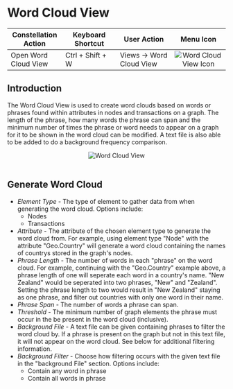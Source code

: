 # Word Cloud View

<table class="table table-striped">
<colgroup>
<col style="width: 25%" />
<col style="width: 25%" />
<col style="width: 25%" />
<col style="width: 25%" />
</colgroup>
<thead>
<tr class="header">
<th>Constellation Action</th>
<th>Keyboard Shortcut</th>
<th>User Action</th>
<th style="text-align: center;">Menu Icon</th>
</tr>
</thead>
<tbody>
<tr class="odd">
<td>Open Word Cloud View</td>
<td>Ctrl + Shift + W</td>
<td>Views -&gt; Word Cloud View</td>
<td style="text-align: center;"><img src="../ext/docs/CoreWordCloudView/src/au/gov/asd/tac/constellation/views/wordcloud/resources/word_cloud.png" alt="Word Cloud View Icon" /></td>
</tr>
</tbody>
</table>

## Introduction

The Word Cloud View is used to create word clouds based on words or phrases found 
within attributes in nodes and transactions on a graph. The length of the phrase,
how many words the phrase can span and the minimum number of times the phrase or 
word needs to appear on a graph for it to be shown in the word cloud can be 
modified. A text file is also able to be added to do a background frequency
comparison. 

<div style="text-align: center">

<img src="../ext/docs/CoreWordCloudView/src/au/gov/asd/tac/constellation/views/wordcloud/resources/WordCloudView.png" alt="Word Cloud View" />

</div>
<br />

## Generate Word Cloud

-   *Element Type* - The type of element to gather data from when generating the 
word cloud. Options include:
    -   Nodes
    -   Transactions
-   *Attribute* - The attribute of the chosen element type to generate the word cloud from.
For example, using element type "Node" with the attribute "Geo.Country" will
generate a word cloud containing the names of countrys stored in the graph's nodes.
-   *Phrase Length* - The number of words in each "phrase" on the word cloud.
For example, continuing with the "Geo.Country" example above,
a phrase length of one will seperate each word in a country's name.
"New Zealand" would be seperated into two phrases, "New" and "Zealand".
Setting the phrase length to two would result in "New Zealand" staying as one phrase,
and filter out countries with only one word in their name.
-   *Phrase Span* - The number of words a phrase can span.
-   *Threshold* - The minimum number of graph elements the phrase must occur in 
the be present in the word cloud (inclusive).
-   *Background File* - A text file can be given containing phrases to filter the 
word cloud by. If a phrase is present on the graph but not in this text file, 
it will not appear on the word cloud. See below for additional filtering information.
-   *Background Filter* - Choose how filtering occurs with the given text file in 
the "background File" section. Options include:
    -   Contain any word in phrase
    -   Contain all words in phrase